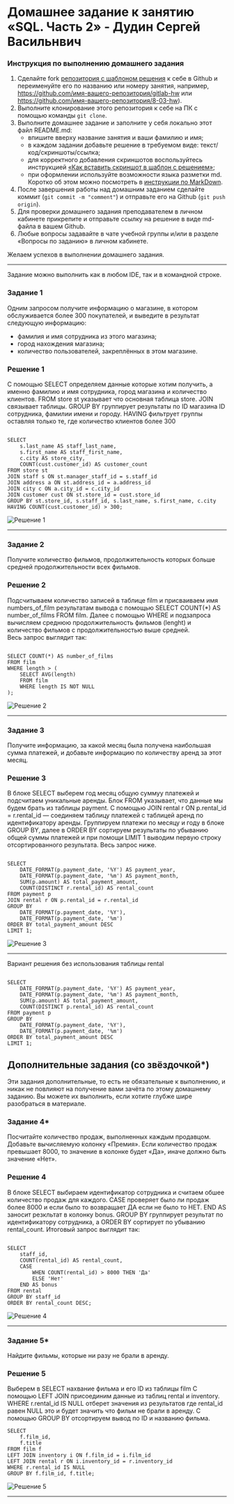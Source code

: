 # Домашнее задание к занятию «SQL. Часть 2» - Дудин Сергей Васильнвич

### Инструкция по выполнению домашнего задания

1. Сделайте fork [репозитория c шаблоном решения](https://github.com/netology-code/sys-pattern-homework) к себе в Github и переименуйте его по названию или номеру занятия, например, https://github.com/имя-вашего-репозитория/gitlab-hw или https://github.com/имя-вашего-репозитория/8-03-hw).
2. Выполните клонирование этого репозитория к себе на ПК с помощью команды `git clone`.
3. Выполните домашнее задание и заполните у себя локально этот файл README.md:
   - впишите вверху название занятия и ваши фамилию и имя;
   - в каждом задании добавьте решение в требуемом виде: текст/код/скриншоты/ссылка;
   - для корректного добавления скриншотов воспользуйтесь инструкцией [«Как вставить скриншот в шаблон с решением»](https://github.com/netology-code/sys-pattern-homework/blob/main/screen-instruction.md);
   - при оформлении используйте возможности языка разметки md. Коротко об этом можно посмотреть в [инструкции по MarkDown](https://github.com/netology-code/sys-pattern-homework/blob/main/md-instruction.md).
4. После завершения работы над домашним заданием сделайте коммит (`git commit -m "comment"`) и отправьте его на Github (`git push origin`).
5. Для проверки домашнего задания преподавателем в личном кабинете прикрепите и отправьте ссылку на решение в виде md-файла в вашем Github.
6. Любые вопросы задавайте в чате учебной группы и/или в разделе «Вопросы по заданию» в личном кабинете.

Желаем успехов в выполнении домашнего задания.

---

Задание можно выполнить как в любом IDE, так и в командной строке.

### Задание 1

Одним запросом получите информацию о магазине, в котором обслуживается более 300 покупателей, и выведите в результат следующую информацию: 
- фамилия и имя сотрудника из этого магазина;
- город нахождения магазина;
- количество пользователей, закреплённых в этом магазине.

### Решение 1

С помощью SELECT определяем данные которые хотим получить, а именно фамилию и имя сотрудника, город магазина и количество клиентов. FROM store st указывает что основная таблица store. JOIN связывает таблицы.  GROUP BY группирует результаты по ID магазина ID сотрудника, фамилии имени и городу. HAVING фильтрует группы оставляя только те, где количество клиентов более 300

```

SELECT 
    s.last_name AS staff_last_name,
    s.first_name AS staff_first_name,
    c.city AS store_city,
    COUNT(cust.customer_id) AS customer_count
FROM store st
JOIN staff s ON st.manager_staff_id = s.staff_id
JOIN address a ON st.address_id = a.address_id
JOIN city c ON a.city_id = c.city_id
JOIN customer cust ON st.store_id = cust.store_id
GROUP BY st.store_id, s.staff_id, s.last_name, s.first_name, c.city
HAVING COUNT(cust.customer_id) > 300;

```

![Решение 1](https://github.com/noisy441/SQL-part2/blob/main/img/img1.png)

---

### Задание 2

Получите количество фильмов, продолжительность которых больше средней продолжительности всех фильмов.

### Решение 2

Подсчитываем количество записей в таблице film и присваиваем имя numbers_of_film результатам вывода с помощью SELECT COUNT(*) AS number_of_films FROM film.
Далее с помощью WHERE и подзапроса вычисляем среднюю продолжительность фильмов (lenght)  и количество фильмов с продолжительностью выше средней.  
Весь запрос выглядит так:

```

SELECT COUNT(*) AS number_of_films
FROM film
WHERE length > (
    SELECT AVG(length)
    FROM film
    WHERE length IS NOT NULL
);

```

![Решение 2](https://github.com/noisy441/SQL-part2/blob/main/img/img2.png)


---

### Задание 3

Получите информацию, за какой месяц была получена наибольшая сумма платежей, и добавьте информацию по количеству аренд за этот месяц.

### Решение 3

В блоке SELECT выберем год месяц общую суммуу платежей и подсчитаем уникальные аренды. Блок FROM указывает, что данные мы будем брать из таблицы payment. С помощью JOIN rental r ON p.rental_id = r.rental_id — соединяем таблицу платежей с таблицей аренд по идентификатору аренды. Группируем платежи по месяцу и году в блоке GROUP BY, далее в ORDER BY сортируем результаты по убыванию общей суммы платежей и при помощи LIMIT 1 выводим первую строку отсортированного результата.
Весь запрос ниже.

```

SELECT 
    DATE_FORMAT(p.payment_date, '%Y') AS payment_year,
    DATE_FORMAT(p.payment_date, '%m') AS payment_month,
    SUM(p.amount) AS total_payment_amount,
    COUNT(DISTINCT r.rental_id) AS rental_count
FROM payment p
JOIN rental r ON p.rental_id = r.rental_id
GROUP BY 
    DATE_FORMAT(p.payment_date, '%Y'), 
    DATE_FORMAT(p.payment_date, '%m')
ORDER BY total_payment_amount DESC
LIMIT 1;

```

![Решение 3](https://github.com/noisy441/SQL-part2/blob/main/img/img3.png)

---

Вариант решения без использования таблицы rental 

```

SELECT 
    DATE_FORMAT(p.payment_date, '%Y') AS payment_year,
    DATE_FORMAT(p.payment_date, '%m') AS payment_month,
    SUM(p.amount) AS total_payment_amount,
    COUNT(DISTINCT p.rental_id) AS rental_count
FROM payment p
GROUP BY 
    DATE_FORMAT(p.payment_date, '%Y'), 
    DATE_FORMAT(p.payment_date, '%m')
ORDER BY total_payment_amount DESC
LIMIT 1;

```

## Дополнительные задания (со звёздочкой*)
Эти задания дополнительные, то есть не обязательные к выполнению, и никак не повлияют на получение вами зачёта по этому домашнему заданию. Вы можете их выполнить, если хотите глубже шире разобраться в материале.

### Задание 4*

Посчитайте количество продаж, выполненных каждым продавцом. Добавьте вычисляемую колонку «Премия». Если количество продаж превышает 8000, то значение в колонке будет «Да», иначе должно быть значение «Нет».

### Решение 4

В блоке SELECT выбираем идентификатор сотрудника и считаем обшее количество продаж для каждого. CASE проверяет было ли продаж более 8000 и если было то возвращает ДА если не было то НЕТ. END AS заносит резкльтат в колонку bonus. GROUP BY группирует результат по идентификатору сотрудника, а ORDER BY сортирует по убыванию rental_count. Итоговый запрос выглядит так:

```

SELECT 
    staff_id,
    COUNT(rental_id) AS rental_count,
    CASE 
        WHEN COUNT(rental_id) > 8000 THEN 'Да'
        ELSE 'Нет'
    END AS bonus
FROM rental
GROUP BY staff_id
ORDER BY rental_count DESC;

```

![Решение 4](https://github.com/noisy441/SQL-part2/blob/main/img/img4.png)

---

### Задание 5*

Найдите фильмы, которые ни разу не брали в аренду.

### Решение 5 

Выберем в SELECT нахвание фильма и его ID из таблицы film
С помощью LEFT JOIN присоединим данные из таблиц rental и inventory. WHERE r.rental_id IS NULL отберет значения из результатов где rental_id равен NULL это и будет значить что фильм не брали в аренду. С помощью GROUP BY 
отсортируем вывод по ID и названию фильма. 

```
SELECT 
    f.film_id,
    f.title
FROM film f
LEFT JOIN inventory i ON f.film_id = i.film_id
LEFT JOIN rental r ON i.inventory_id = r.inventory_id
WHERE r.rental_id IS NULL
GROUP BY f.film_id, f.title;

```

![Решение 5](https://github.com/noisy441/SQL-part2/blob/main/img/img5.png)

---
